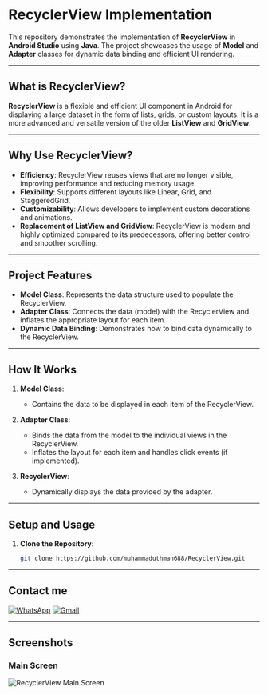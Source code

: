 # RecyclerView Implementation

This repository demonstrates the implementation of **RecyclerView** in **Android Studio** using **Java**. The project showcases the usage of **Model** and **Adapter** classes for dynamic data binding and efficient UI rendering.

---

## **What is RecyclerView?**

**RecyclerView** is a flexible and efficient UI component in Android for displaying a large dataset in the form of lists, grids, or custom layouts. It is a more advanced and versatile version of the older **ListView** and **GridView**.

---

## **Why Use RecyclerView?**

- **Efficiency**: RecyclerView reuses views that are no longer visible, improving performance and reducing memory usage.
- **Flexibility**: Supports different layouts like Linear, Grid, and StaggeredGrid.
- **Customizability**: Allows developers to implement custom decorations and animations.
- **Replacement of ListView and GridView**: RecyclerView is modern and highly optimized compared to its predecessors, offering better control and smoother scrolling.

---

## **Project Features**

- **Model Class**: Represents the data structure used to populate the RecyclerView.
- **Adapter Class**: Connects the data (model) with the RecyclerView and inflates the appropriate layout for each item.
- **Dynamic Data Binding**: Demonstrates how to bind data dynamically to the RecyclerView.

---

## **How It Works**

1. **Model Class**: 
   - Contains the data to be displayed in each item of the RecyclerView.

2. **Adapter Class**:
   - Binds the data from the model to the individual views in the RecyclerView.
   - Inflates the layout for each item and handles click events (if implemented).

3. **RecyclerView**:
   - Dynamically displays the data provided by the adapter.

---

## **Setup and Usage**

1. **Clone the Repository**:
   ```bash
   git clone https://github.com/muhammaduthman688/RecyclerView.git

---
## **Contact me**
[![WhatsApp](https://img.shields.io/badge/WhatsApp-%25D366.svg?logo=whatsapp&logoColor=white)](https://wa.me/923472554151) [![Gmail](https://img.shields.io/badge/Email-muhammadusman688%40gmail.com-D14836?logo=gmail&logoColor=white)](mailto:muhammadusman688@gmail.com)

---

## **Screenshots**

### **Main Screen**
![RecyclerView Main Screen](screenshot/recyclerViewMainScreen.png)
